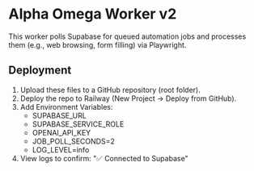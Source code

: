 # Alpha Omega Worker v2

This worker polls Supabase for queued automation jobs and processes them
(e.g., web browsing, form filling) via Playwright.

## Deployment
1. Upload these files to a GitHub repository (root folder).
2. Deploy the repo to Railway (New Project -> Deploy from GitHub).
3. Add Environment Variables:
   - SUPABASE_URL
   - SUPABASE_SERVICE_ROLE
   - OPENAI_API_KEY
   - JOB_POLL_SECONDS=2
   - LOG_LEVEL=info
4. View logs to confirm: "✅ Connected to Supabase"

